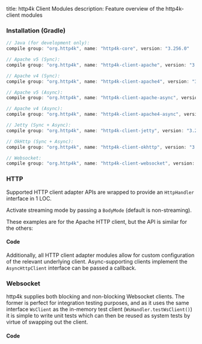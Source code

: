 title: http4k Client Modules
description: Feature overview of the http4k-client modules

### Installation (Gradle)

```groovy
// Java (for development only):
compile group: "org.http4k", name: "http4k-core", version: "3.256.0"

// Apache v5 (Sync): 
compile group: "org.http4k", name: "http4k-client-apache", version: "3.256.0"

// Apache v4 (Sync): 
compile group: "org.http4k", name: "http4k-client-apache4", version: "3.256.0"

// Apache v5 (Async): 
compile group: "org.http4k", name: "http4k-client-apache-async", version: "3.256.0"

// Apache v4 (Async): 
compile group: "org.http4k", name: "http4k-client-apache4-async", version: "3.256.0"

// Jetty (Sync + Async): 
compile group: "org.http4k", name: "http4k-client-jetty", version: "3.256.0"

// OkHttp (Sync + Async): 
compile group: "org.http4k", name: "http4k-client-okhttp", version: "3.256.0"

// Websocket: 
compile group: "org.http4k", name: "http4k-client-websocket", version: "3.256.0"
```

### HTTP
Supported HTTP client adapter APIs are wrapped to provide an `HttpHandler` interface in 1 LOC.

Activate streaming mode by passing a `BodyMode` (default is non-streaming).

These examples are for the Apache HTTP client, but the API is similar for the others:

#### Code [<img class="octocat"/>](https://github.com/http4k/http4k/blob/master/src/docs/guide/modules/clients/example_http.kt)

<script src="https://gist-it.appspot.com/https://github.com/http4k/http4k/blob/master/src/docs/guide/modules/clients/example_http.kt"></script>

Additionally, all HTTP client adapter modules allow for custom configuration of the relevant underlying client. Async-supporting clients implement the `AsyncHttpClient` interface can be passed a callback.

### Websocket
http4k supplies both blocking and non-blocking Websocket clients. The former is perfect for integration testing purposes, and as it uses the same interface `WsClient` as the in-memory test client (`WsHandler.testWsClient()`) it is simple to write unit tests which can then be reused as system tests by virtue of swapping out the client.

#### Code [<img class="octocat"/>](https://github.com/http4k/http4k/blob/master/src/docs/guide/modules/clients/example_websocket.kt)

<script src="https://gist-it.appspot.com/https://github.com/http4k/http4k/blob/master/src/docs/guide/modules/clients/example_websocket.kt"></script>
